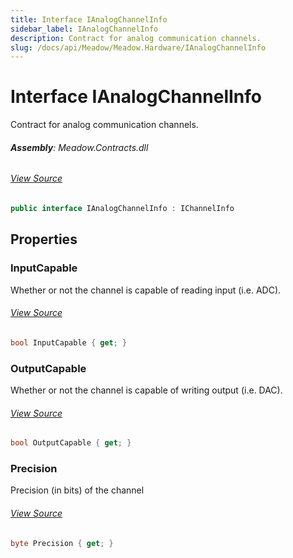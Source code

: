 ```yaml
---
title: Interface IAnalogChannelInfo
sidebar_label: IAnalogChannelInfo
description: Contract for analog communication channels.
slug: /docs/api/Meadow/Meadow.Hardware/IAnalogChannelInfo
---
```

# Interface IAnalogChannelInfo
Contract for analog communication channels.

###### **Assembly**: Meadow.Contracts.dll
###### [View Source](https://github.com/WildernessLabs/Meadow.Contracts.git/blob/develop/Source/Meadow.Contracts/Hardware/Contracts/ChannelInfos/IAnalogChannelInfo.cs#L6)
```csharp title="Declaration"
public interface IAnalogChannelInfo : IChannelInfo
```
## Properties
### InputCapable
Whether or not the channel is capable of reading input (i.e. ADC).
###### [View Source](https://github.com/WildernessLabs/Meadow.Contracts.git/blob/develop/Source/Meadow.Contracts/Hardware/Contracts/ChannelInfos/IAnalogChannelInfo.cs#L12)
```csharp title="Declaration"
bool InputCapable { get; }
```
### OutputCapable
Whether or not the channel is capable of writing output (i.e. DAC).
###### [View Source](https://github.com/WildernessLabs/Meadow.Contracts.git/blob/develop/Source/Meadow.Contracts/Hardware/Contracts/ChannelInfos/IAnalogChannelInfo.cs#L17)
```csharp title="Declaration"
bool OutputCapable { get; }
```
### Precision
Precision (in bits) of the channel
###### [View Source](https://github.com/WildernessLabs/Meadow.Contracts.git/blob/develop/Source/Meadow.Contracts/Hardware/Contracts/ChannelInfos/IAnalogChannelInfo.cs#L21)
```csharp title="Declaration"
byte Precision { get; }
```
